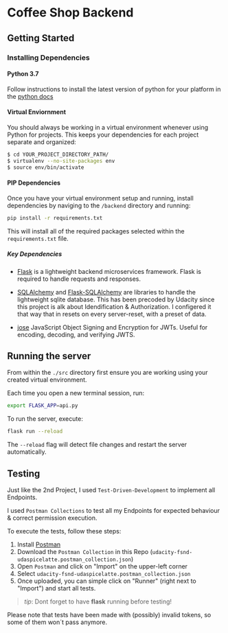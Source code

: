 # Coffee Shop Backend

## Getting Started

### Installing Dependencies

#### Python 3.7

Follow instructions to install the latest version of python for your platform in the [python docs](https://docs.python.org/3/using/unix.html#getting-and-installing-the-latest-version-of-python)

#### Virtual Enviornment

You should always be working in a virtual environment whenever using Python for projects. This keeps your dependencies for each project separate and organized:

  ```bash
  $ cd YOUR_PROJECT_DIRECTORY_PATH/
  $ virtualenv --no-site-packages env
  $ source env/bin/activate
  ```

#### PIP Dependencies

Once you have your virtual environment setup and running, install dependencies by naviging to the `/backend` directory and running:

```bash
pip install -r requirements.txt
```

This will install all of the required packages selected within the `requirements.txt` file.

##### Key Dependencies

- [Flask](http://flask.pocoo.org/)  is a lightweight backend microservices framework. Flask is required to handle requests and responses.

- [SQLAlchemy](https://www.sqlalchemy.org/) and [Flask-SQLAlchemy](https://flask-sqlalchemy.palletsprojects.com/en/2.x/) are libraries to handle the lightweight sqlite database. This has been precoded by Udacity since this project is alk about Idendification & Authorization. I configered it that way that in resets on every server-reset, with a preset of data.

- [jose](https://python-jose.readthedocs.io/en/latest/) JavaScript Object Signing and Encryption for JWTs. Useful for encoding, decoding, and verifying JWTS.

## Running the server

From within the `./src` directory first ensure you are working using your created virtual environment.

Each time you open a new terminal session, run:

```bash
export FLASK_APP=api.py
```

To run the server, execute:

```bash
flask run --reload
```

The `--reload` flag will detect file changes and restart the server automatically.

## Testing

Just like the 2nd Project, I used `Test-Driven-Development` to implement all Endpoints. 

I used `Postman Collections` to test all my Endpoints for expected behaviour & correct permission execution.

To execute the tests, follow these steps:

1. Install [Postman](https://www.getpostman.com/downloads/)
2. Download the `Postman Collection` in this Repo (`udacity-fsnd-udaspicelatte.postman_collection.json`)
3. Open `Postman` and click on "Import" on the upper-left corner
4. Select `udacity-fsnd-udaspicelatte.postman_collection.json`
5. Once uploaded, you can simple click on "Runner" (right next to "Import") and start all tests.

>_tip_: Dont forget to have **flask** running before testing!

Please note that tests have been made with (possibly) invalid tokens, so some of them won´t pass anymore.

